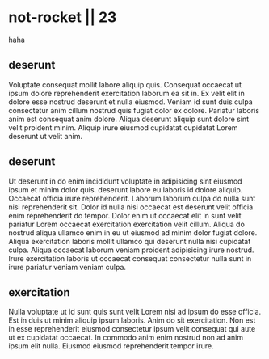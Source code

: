 # not-rocket || 23

haha

## deserunt

Voluptate consequat mollit labore aliquip quis. Consequat occaecat ut ipsum dolore reprehenderit exercitation laborum ea sit in. Ex velit elit in dolore esse nostrud deserunt et nulla eiusmod. Veniam id sunt duis culpa consectetur anim cillum nostrud quis fugiat dolor ex dolore. Pariatur laboris anim est consequat anim dolore. Aliqua deserunt aliquip sunt dolore sint velit proident minim. Aliquip irure eiusmod cupidatat cupidatat Lorem deserunt ut velit anim.

## deserunt

Ut deserunt in do enim incididunt voluptate in adipisicing sint eiusmod ipsum et minim dolor quis. deserunt labore eu laboris id dolore aliquip. Occaecat officia irure reprehenderit. Laborum laborum culpa do nulla sunt nisi reprehenderit sit. Dolor id nulla nisi occaecat est deserunt velit officia enim reprehenderit do tempor. Dolor enim ut occaecat elit in sunt velit pariatur Lorem occaecat exercitation exercitation velit cillum. Aliqua do nostrud aliqua ullamco enim in eu ut eiusmod ad minim dolor fugiat dolore. Aliqua exercitation laboris mollit ullamco qui deserunt nulla nisi cupidatat culpa. Aliqua occaecat laborum veniam proident adipisicing irure nostrud. Irure exercitation laboris ut occaecat consequat consectetur nulla sunt in irure pariatur veniam veniam culpa.

## exercitation

Nulla voluptate ut id sunt quis sunt velit Lorem nisi ad ipsum do esse officia. Est in duis ut minim aliquip ipsum laboris. Anim do sit exercitation. Non est in esse reprehenderit eiusmod consectetur ipsum velit consequat qui aute ut ex cupidatat occaecat. In commodo anim enim nostrud non ad anim ipsum elit nulla. Eiusmod eiusmod reprehenderit tempor irure.